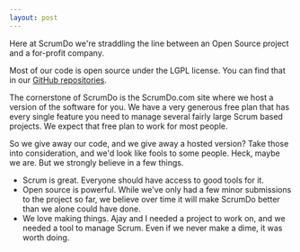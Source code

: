 ```yaml
---
layout: post
---
```


Here at ScrumDo we're straddling the line between an Open Source project and a for-profit company.

Most of our code is open source under the LGPL license.  You can find that in our [GitHub repositories](https://github.com/ScrumDoLLC).  

The cornerstone of ScrumDo is the ScrumDo.com site where we host a version of the software for you.  We have a very generous free plan that has every single feature you need to manage several fairly large Scrum based projects.  We expect that free plan to work for most people.

So we give away our code, and we give away a hosted version?  Take those into consideration, and we'd look like fools to some people.  Heck, maybe we are.  But we strongly believe in a few things.

* Scrum is great.  Everyone should have access to good tools for it.
* Open source is powerful.  While we've only had a few minor submissions to the project so far, we believe over time it will make ScrumDo better than we alone could have done.
* We love making things.  Ajay and I needed a project to work on, and we needed a tool to manage Scrum.  Even if we never make a dime, it was worth doing.